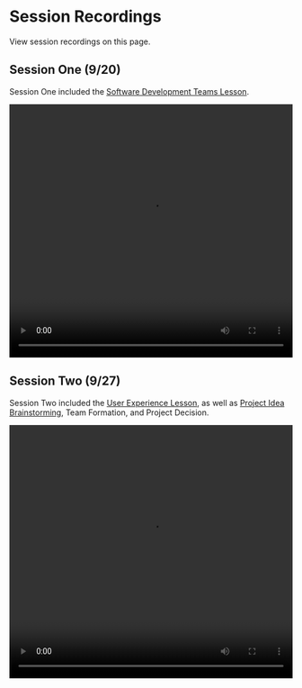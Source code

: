 # Session Recordings
View session recordings on this page.

## Session One (9/20)
Session One included the [Software Development Teams Lesson](SoftwareDevTeamsLesson/StudentDesc.md).

<video width="100%" height="450px" controls>
  <source src="https://app.sharebase.com/sharebaseapi/preview/3-12980948/content?ctx=ea0aZ%2bO%2bBkxb722wSkWrAMvWdvbchPJ9MRvz%2b4BikWQ%3d&auth=MDAwMDAwMDM6ZmNkNDQ5MGQtMWEzOC00NTdkLWFlMDEtODFiOWI2ZGRmNWY5" type="video/mp4">
</video>

## Session Two (9/27)
Session Two included the [User Experience Lesson](UserExperienceLesson/StudentDesc.md), as well as [Project Idea Brainstorming](ProjectIdeasAndTechnologies.md), Team Formation, and Project Decision.

<video width="100%" height="450px" controls>
  <source src="https://app.sharebase.com/sharebaseapi/preview/3-12986670/content?ctx=qeNKjVX84ciXcOvJEAH3YQGWCe3nG9b%2fWrwZsQAyO%2bQ%3d&auth=MDAwMDAwMDM6YmZlNzYyNmQtMzU4ZS00MTJiLWExYWItN2NkM2UzNTU1MTk2" type="video/mp4">
</video>
